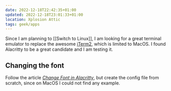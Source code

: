 ```yaml
---
date: 2022-12-18T22:42:35+01:00
updated: 2022-12-18T23:01:33+01:00
location: Xplosion Attic
tags: geek/apps
---
```

Since I am planning to [[Switch to Linux]], I am looking for a great terminal emulator to replace the awesome [iTerm2](https://iterm2.com 'iTerm2'), which is limited to MacOS. I found Alacritty to be a great candidate and I am testing it.

## Changing the font

Follow the article <cite>[Change Font in Alacritty](https://www.behova.net/fonts-in-alacritty 'Change Font in Alacritty | Behova.net')</cite>, but create the config file from scratch, since on MacOS I could not find any example.

